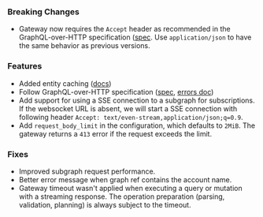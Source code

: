 ### Breaking Changes

- Gateway now requires the `Accept` header as recommended in the GraphQL-over-HTTP specification ([spec](https://github.com/graphql/graphql-over-http). Use `application/json` to have the same behavior as previous versions.

### Features

- Added entity caching ([docs](https://website-git-obmarg-zkoomnylmtyr.grafbase-vercel.dev/docs/self-hosted-gateway/entity-caching))
- Follow GraphQL-over-HTTP specification ([spec](https://github.com/graphql/graphql-over-http), [errors doc](https://grafbase.com/docs/federation/error-codes))
- Add support for using a SSE connection to a subgraph for subscriptions. If the websocket URL is absent, we will start a SSE connection with following header `Accept: text/even-stream,application/json;q=0.9`.
- Add `request_body_limit` in the configuration, which defaults to `2MiB`. The gateway returns a `413` error if the request exceeds the limit.

### Fixes

- Improved subgraph request performance.
- Better error message when graph ref contains the account name.
- Gateway timeout wasn't applied when executing a query or mutation with a streaming response. The operation preparation (parsing, validation, planning) is always subject to the timeout.
